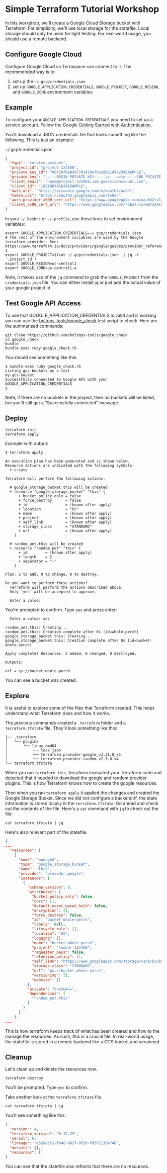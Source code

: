 # Simple Terraform Tutorial Workshop

In this workshop, we'll create a Google Cloud Storage bucket with Terraform.  For simplicity, we'll use local storage for the statefile. Local storage should only be used for light testing. For real-world usage, you should use a remote backend.

## Configure Google Cloud

Configure Google Cloud so Terraspace can connect to it. The recommended way is to:

1. set up the `~/.gcp/credentials.json`
2. set up `GOOGLE_APPLICATION_CREDENTIALS`, `GOOGLE_PROJECT`, `GOOGLE_REGION`, and `GOOGLE_ZONE` environment variables

## Example

To configure your `GOOGLE_APPLICATION_CREDENTIALS` you need to set up a service account. Follow the Google [Getting Started with Authentication](https://cloud.google.com/docs/authentication/getting-started).

You'll download a JSON credentials file that looks something like the following. This is just an example:

~/.gcp/credentials.json

```json
{
  "type": "service_account",
  "project_id": "project-123456",
  "private_key_id": "06410f6eb4d7701419afbaceb21d9a239EXAMPLE",
  "private_key": "-----BEGIN PRIVATE KEY-----\n...==\n-----END PRIVATE KEY-----\n",
  "client_email": "name@project-123456.iam.gserviceaccount.com",
  "client_id": "109186985834EXAMPLE",
  "auth_uri": "https://accounts.google.com/o/oauth2/auth",
  "token_uri": "https://oauth2.googleapis.com/token",
  "auth_provider_x509_cert_url": "https://www.googleapis.com/oauth2/v1/certs",
  "client_x509_cert_url": "https://www.googleapis.com/robot/v1/metadata/x509/name%40project-123456.iam.gserviceaccount.com"
}
```

In your `~/.bashrc` or `~/.profile`, use these lines to set environment variables:

    export GOOGLE_APPLICATION_CREDENTIALS=~/.gcp/credentials.json
    # The rest of the environment variables are used by the Google terraform provider. See: https://www.terraform.io/docs/providers/google/guides/provider_reference.html#project-1
    export GOOGLE_PROJECT=$(cat ~/.gcp/credentials.json  | jq -r '.project_id')
    export GOOGLE_REGION=us-central1
    export GOOGLE_ZONE=us-central1-a

Note, it makes use of the `jq` command to grab the `GOOGLE_PROJECT` from the `credentials.json` file. You can either install jq or just add the actual value of your google project id.

## Test Google API Access

To use that GOOGLE_APPLICATION_CREDENTIALS is valid and is working you can use the [boltops-tools/google_check](https://github.com/boltops-tools/google_check) test script to check. Here are the summarized commands:

    git clone https://github.com/boltops-tools/google_check
    cd google_check
    bundle
    bundle exec ruby google_check.rb

You should see something like this:

    $ bundle exec ruby google_check.rb
    Listing gcs buckets as a test
    my-gcs-bucket
    Successfully connected to Google API with your GOOGLE_APPLICATION_CREDENTIALS
    $

Note, if there are no buckets in the project, then no buckets will be listed, but you'll still get a "Successfully connected" message

## Deploy

    terraform init
    terraform apply

Example with output:

    $ terraform apply

    An execution plan has been generated and is shown below.
    Resource actions are indicated with the following symbols:
      + create

    Terraform will perform the following actions:

      # google_storage_bucket.this will be created
      + resource "google_storage_bucket" "this" {
          + bucket_policy_only = false
          + force_destroy      = false
          + id                 = (known after apply)
          + location           = "US"
          + name               = (known after apply)
          + project            = (known after apply)
          + self_link          = (known after apply)
          + storage_class      = "STANDARD"
          + url                = (known after apply)
        }

      # random_pet.this will be created
      + resource "random_pet" "this" {
          + id        = (known after apply)
          + length    = 2
          + separator = "-"
        }

    Plan: 2 to add, 0 to change, 0 to destroy.

    Do you want to perform these actions?
      Terraform will perform the actions described above.
      Only 'yes' will be accepted to approve.

      Enter a value:

You're prompted to confirm. Type `yes` and press enter:

      Enter a value: yes

    random_pet.this: Creating...
    random_pet.this: Creation complete after 0s [id=whole-perch]
    google_storage_bucket.this: Creating...
    google_storage_bucket.this: Creation complete after 0s [id=bucket-whole-perch]

    Apply complete! Resources: 2 added, 0 changed, 0 destroyed.

    Outputs:

    url = gs://bucket-whole-perch

You can see a bucket was created.

## Explore

It is useful to explore some of the files that Terraform created. This helps understand what Terraform does and how it works.

The previous commands created a `.terraform` folder and a `terraform.tfstate` file.  They'll look something like this:

    ├── .terraform
    │   └── plugins
    │       └── linux_amd64
    │           ├── lock.json
    │           ├── terraform-provider-google_v3.31.0_x5
    │           └── terraform-provider-random_v2.3.0_x4
    └── terraform.tfstate

When you ran `terraform init`, terraform evaluated your Terraform code and detected that it needed to download the google and random provider plugins. This is how Terraform knows how to create the google resources.

Then when you ran `terraform apply` it applied the changes and created the Google Storage Bucket. Since we did not configure a backend.tf, the state information is stored locally in the `terraform.tfstate`. Go ahead and check out the contents of the file. Here's a `cat` command with `jq` to check out the file:

    cat terraform.tfstate | jq

Here's also relevant part of the statefile.

```json
{
...
  "resources": [
    {
      "mode": "managed",
      "type": "google_storage_bucket",
      "name": "this",
      "provider": "provider.google",
      "instances": [
        {
          "schema_version": 0,
          "attributes": {
            "bucket_policy_only": false,
            "cors": [],
            "default_event_based_hold": false,
            "encryption": [],
            "force_destroy": false,
            "id": "bucket-whole-perch",
            "labels": null,
            "lifecycle_rule": [],
            "location": "US",
            "logging": [],
            "name": "bucket-whole-perch",
            "project": "foobar-123456",
            "requester_pays": false,
            "retention_policy": [],
            "self_link": "https://www.googleapis.com/storage/v1/b/bucket-whole-perch",
            "storage_class": "STANDARD",
            "url": "gs://bucket-whole-perch",
            "versioning": [],
            "website": []
          },
          "private": "bnVsbA==",
          "dependencies": [
            "random_pet.this"
          ]
        }
      ]
    },
...
```

This is how terraform keeps track of what has been created and how to the manage the resources. As such, this is a crucial file.  In real-world usage, the statefile is stored in a remote backend like a GCS bucket and versioned.

## Cleanup

Let's clean up and delete the resources now.

    terraform destroy

You'll be prompted. Type `yes` to confirm.

Take another look at the `terraform.tfstate` file.

    cat terraform.tfstate | jq

You'll see something like this:

```json
{
  "version": 4,
  "terraform_version": "0.12.29",
  "serial": 6,
  "lineage": "e52eac51-f848-081f-0f26-fd3711354740",
  "outputs": {},
  "resources": []
}
```

You can see that the statefile also reflects that there are no resources.
